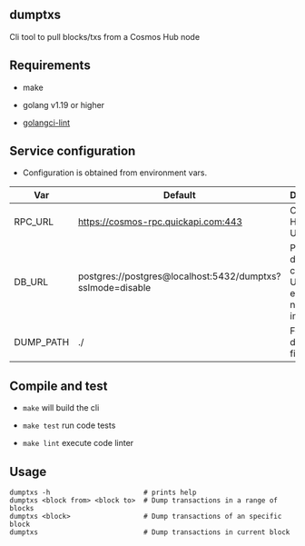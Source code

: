 ## dumptxs

Cli tool to pull blocks/txs from a Cosmos Hub node

## Requirements

- make

- golang v1.19 or higher

- [golangci-lint](https://golangci-lint.run/)

## Service configuration

- Configuration is obtained from environment vars.

| Var                 | Default                                                           | Description                             |
| ------------------- | ----------------------------------------------------------------- | --------------------------------------- |
| RPC_URL              | https://cosmos-rpc.quickapi.com:443 | Cosmos Hub RPC URL |
| DB_URL  |  postgres://postgres@localhost:5432/dumptxs?sslmode=disable | PostgreSQL database connection URL, if empty, will not dump into the DB |
| DUMP_PATH |  ./ | Folder to dump json files |

## Compile and test

- `make` will build the cli

- `make test` run code tests

- `make lint` execute code linter

## Usage 

```
dumptxs -h                       # prints help
dumptxs <block from> <block to>  # Dump transactions in a range of blocks
dumptxs <block>                  # Dump transactions of an specific block
dumptxs                          # Dump transactions in current block
```

